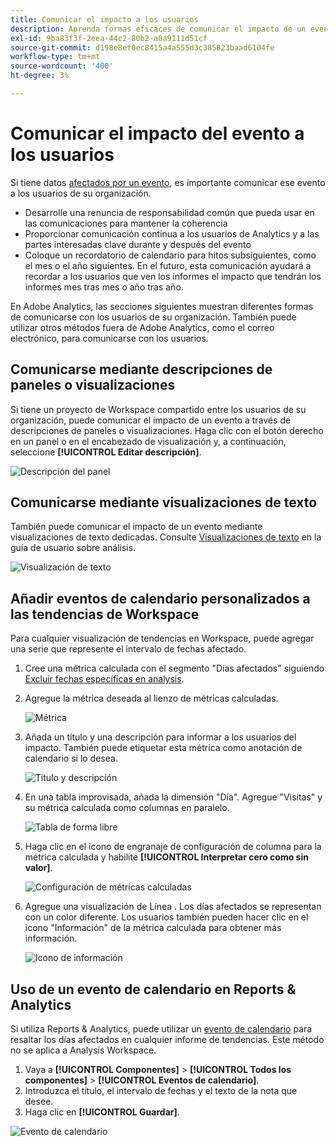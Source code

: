 ```yaml
---
title: Comunicar el impacto a los usuarios
description: Aprenda formas eficaces de comunicar el impacto de un evento en su organización.
exl-id: 9ba83f3f-2eea-44c2-80b2-a0a9111d51cf
source-git-commit: d198e8ef0ec8415a4a555d3c385823baad6104fe
workflow-type: tm+mt
source-wordcount: '400'
ht-degree: 3%

---
```


# Comunicar el impacto del evento a los usuarios

Si tiene datos [afectados por un evento](overview.md), es importante comunicar ese evento a los usuarios de su organización.

* Desarrolle una renuncia de responsabilidad común que pueda usar en las comunicaciones para mantener la coherencia
* Proporcionar comunicación continua a los usuarios de Analytics y a las partes interesadas clave durante y después del evento
* Coloque un recordatorio de calendario para hitos subsiguientes, como el mes o el año siguientes. En el futuro, esta comunicación ayudará a recordar a los usuarios que ven los informes el impacto que tendrán los informes mes tras mes o año tras año.

En Adobe Analytics, las secciones siguientes muestran diferentes formas de comunicarse con los usuarios de su organización. También puede utilizar otros métodos fuera de Adobe Analytics, como el correo electrónico, para comunicarse con los usuarios.

## Comunicarse mediante descripciones de paneles o visualizaciones

Si tiene un proyecto de Workspace compartido entre los usuarios de su organización, puede comunicar el impacto de un evento a través de descripciones de paneles o visualizaciones. Haga clic con el botón derecho en un panel o en el encabezado de visualización y, a continuación, seleccione **[!UICONTROL Editar descripción]**.

![Descripción del panel](assets/panel_description.png)

## Comunicarse mediante visualizaciones de texto

También puede comunicar el impacto de un evento mediante visualizaciones de texto dedicadas. Consulte [Visualizaciones de texto](/help/analyze/analysis-workspace/visualizations/text.md) en la guía de usuario sobre análisis.

![Visualización de texto](assets/text_visualization.png)

## Añadir eventos de calendario personalizados a las tendencias de Workspace

Para cualquier visualización de tendencias en Workspace, puede agregar una serie que represente el intervalo de fechas afectado.

1. Cree una métrica calculada con el segmento &quot;Días afectados&quot; siguiendo [Excluir fechas específicas en analysis](segments.md).
1. Agregue la métrica deseada al lienzo de métricas calculadas.

   ![Métrica](assets/calcmetric_event.png)

1. Añada un título y una descripción para informar a los usuarios del impacto. También puede etiquetar esta métrica como anotación de calendario si lo desea.

   ![Título y descripción](assets/calcmetric_title_description.png)

1. En una tabla improvisada, añada la dimensión &quot;Día&quot;. Agregue &quot;Visitas&quot; y su métrica calculada como columnas en paralelo.

   ![Tabla de forma libre](assets/calcmetric_freeform.png)

1. Haga clic en el icono de engranaje de configuración de columna para la métrica calculada y habilite **[!UICONTROL Interpretar cero como sin valor]**.

   ![Configuración de métricas calculadas](assets/calcmetric_zero_no_value.png)

1. Agregue una visualización de Línea . Los días afectados se representan con un color diferente. Los usuarios también pueden hacer clic en el icono &quot;Información&quot; de la métrica calculada para obtener más información.

   ![Icono de información](assets/calcmetric_infoicon.png)

## Uso de un evento de calendario en Reports &amp; Analytics

Si utiliza Reports &amp; Analytics, puede utilizar un [evento de calendario](/help/components/t-calendar-event.md) para resaltar los días afectados en cualquier informe de tendencias. Este método no se aplica a Analysis Workspace.

1. Vaya a **[!UICONTROL Componentes]** > **[!UICONTROL Todos los componentes]** > **[!UICONTROL Eventos de calendario]**.
2. Introduzca el título, el intervalo de fechas y el texto de la nota que desee.
3. Haga clic en **[!UICONTROL Guardar]**.

![Evento de calendario](assets/exclude_calendar_event.png)

